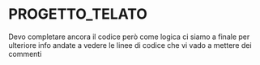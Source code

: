 # PROGETTO_TELATO

Devo completare ancora il codice però come logica ci siamo a finale
per ulteriore info andate a vedere le linee di codice che vi vado a mettere dei 
commenti 

